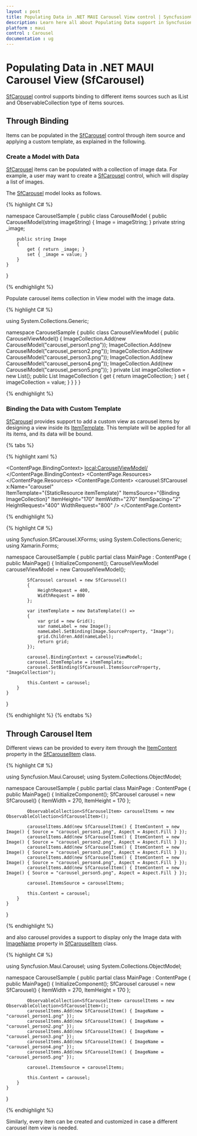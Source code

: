 ```yaml
---
layout : post
title: Populating Data in .NET MAUI Carousel View control | Syncfusion®
description: Learn here all about Populating Data support in Syncfusion® .NET MAUI Carousel View (SfCarousel) control and more.
platform : maui
control : Carousel
documentation : ug
---
```


# Populating Data in .NET MAUI Carousel View (SfCarousel)

[SfCarousel](https://help.syncfusion.com/cr/maui/Syncfusion.Maui.Carousel.SfCarousel.html) control supports binding to different items sources such as IList and ObservableCollection type of  items sources.

## Through Binding

Items can be populated in the [SfCarousel](https://help.syncfusion.com/cr/maui/Syncfusion.Maui.Carousel.SfCarousel.html) control through item source and applying a custom template, as explained in the following.

### Create a Model with Data

[SfCarousel](https://help.syncfusion.com/cr/maui/Syncfusion.Maui.Carousel.SfCarousel.html) items can be populated with a collection of image data. For example, a user may want to create a [SfCarousel](https://help.syncfusion.com/cr/maui/Syncfusion.Maui.Carousel.SfCarousel.html) control, which will display a list of images.

The [SfCarousel](https://help.syncfusion.com/cr/maui/Syncfusion.Maui.Carousel.SfCarousel.html) model looks as follows.

{% highlight C# %}

namespace CarouselSample
{
    public class CarouselModel
    {
        public CarouselModel(string imageString)
        {
            Image = imageString;
        }
        private string _image;

        public string Image
        {
            get { return _image; }
            set { _image = value; }
        }
    }
}

{% endhighlight %}

Populate carousel items collection in View model with the image data. 

{% highlight C# %}

using System.Collections.Generic;

namespace CarouselSample
{
    public class CarouselViewModel
    {
        public CarouselViewModel()
        {
            ImageCollection.Add(new CarouselModel("carousel_person1.png"));
            ImageCollection.Add(new CarouselModel("carousel_person2.png"));
            ImageCollection.Add(new CarouselModel("carousel_person3.png"));
            ImageCollection.Add(new CarouselModel("carousel_person4.png"));
            ImageCollection.Add(new CarouselModel("carousel_person5.png"));
        }
        private List<CarouselModel> imageCollection = new List<CarouselModel>();
        public List<CarouselModel> ImageCollection
        {
            get { return imageCollection; }
            set { imageCollection = value; }
        }
    }
}

{% endhighlight %}

### Binding the Data with Custom Template

[SfCarousel](https://help.syncfusion.com/cr/maui/Syncfusion.Maui.Carousel.SfCarousel.html) provides support to add a custom view as carousel items by designing a view inside its [ItemTemplate](https://help.syncfusion.com/cr/maui/Syncfusion.Maui.Carousel.SfCarousel.html#Syncfusion_Maui_Carousel_SfCarousel_ItemTemplate). This template will be applied for all its items, and its data will be bound.

{% tabs %}

{% highlight xaml %}

<?xml version="1.0" encoding="utf-8" ?>
<ContentPage xmlns="http://schemas.microsoft.com/dotnet/2021/maui"
             xmlns:x="http://schemas.microsoft.com/winfx/2009/xaml"
             xmlns:carousel="clr-namespace:Syncfusion.Maui.Carousel;assembly=Syncfusion.Maui.Carousel"
             xmlns:local="clr-namespace:CarouselSample"
             x:Class="CarouselSample.MainPage">
    <ContentPage.BindingContext>
        <local:CarouselViewModel/>
    </ContentPage.BindingContext>
    <ContentPage.Resources>
        <ResourceDictionary>
            <DataTemplate x:Key="itemTemplate">
                <Image Source="{Binding Image}" 
                       Aspect="AspectFit"/>
            </DataTemplate>
        </ResourceDictionary>
    </ContentPage.Resources>
    <ContentPage.Content>
        <carousel:SfCarousel x:Name="carousel"  
                             ItemTemplate="{StaticResource itemTemplate}" 
                             ItemsSource="{Binding ImageCollection}"
                             ItemHeight="170"
                             ItemWidth="270"
                             ItemSpacing="2" 
                             HeightRequest="400" 
                             WidthRequest="800" />
    </ContentPage.Content>
</ContentPage>

{% endhighlight %}

{% highlight C# %}

using Syncfusion.SfCarousel.XForms;
using System.Collections.Generic;
using Xamarin.Forms;

namespace CarouselSample
{
    public partial class MainPage : ContentPage
    {
        public MainPage()
        {
            InitializeComponent();
            CarouselViewModel carouselViewModel = new CarouselViewModel();

            SfCarousel carousel = new SfCarousel()
            {
                HeightRequest = 400,
                WidthRequest = 800
            };

            var itemTemplate = new DataTemplate(() =>
            {
                var grid = new Grid();
                var nameLabel = new Image();
                nameLabel.SetBinding(Image.SourceProperty, "Image");
                grid.Children.Add(nameLabel);
                return grid;
            });

            carousel.BindingContext = carouselViewModel;
            carousel.ItemTemplate = itemTemplate;
            carousel.SetBinding(SfCarousel.ItemsSourceProperty, "ImageCollection");

            this.Content = carousel;
        }
    }
}

{% endhighlight %}
{% endtabs %}

## Through Carousel Item

Different views can be provided to every item through the [ItemContent](https://help.syncfusion.com/cr/maui/Syncfusion.Maui.Carousel.SfCarouselItem.html#Syncfusion_Maui_Carousel_SfCarouselItem_ItemContent) property in the [SfCarouselItem](https://help.syncfusion.com/cr/maui/Syncfusion.Maui.Carousel.SfCarouselItem.html) class.

{% highlight C# %}

using Syncfusion.Maui.Carousel;
using System.Collections.ObjectModel;

namespace CarouselSample
{
    public partial class MainPage : ContentPage
    {
        public MainPage()
        {
            InitializeComponent();
            SfCarousel carousel = new SfCarousel()
            {
                ItemWidth = 270,
                ItemHeight = 170
            };

            ObservableCollection<SfCarouselItem> carouselItems = new ObservableCollection<SfCarouselItem>();

            carouselItems.Add(new SfCarouselItem() { ItemContent = new Image() { Source = "carousel_person1.png", Aspect = Aspect.Fill } });
            carouselItems.Add(new SfCarouselItem() { ItemContent = new Image() { Source = "carousel_person2.png", Aspect = Aspect.Fill } });
            carouselItems.Add(new SfCarouselItem() { ItemContent = new Image() { Source = "carousel_person3.png", Aspect = Aspect.Fill } });
            carouselItems.Add(new SfCarouselItem() { ItemContent = new Image() { Source = "carousel_person4.png", Aspect = Aspect.Fill } });
            carouselItems.Add(new SfCarouselItem() { ItemContent = new Image() { Source = "carousel_person5.png", Aspect = Aspect.Fill } });

            carousel.ItemsSource = carouselItems;

            this.Content = carousel;
        }
    }
}

{% endhighlight %}

and also carousel provides a support to display only the Image data with [ImageName](https://help.syncfusion.com/cr/maui/Syncfusion.Maui.Carousel.SfCarouselItem.html#Syncfusion_Maui_Carousel_SfCarouselItem_ImageName) property in [SfCarouselItem](https://help.syncfusion.com/cr/maui/Syncfusion.Maui.Carousel.SfCarouselItem.html) class.

{% highlight C# %}

using Syncfusion.Maui.Carousel;
using System.Collections.ObjectModel;

namespace CarouselSample
{
    public partial class MainPage : ContentPage
    {
        public MainPage()
        {
            InitializeComponent();
            SfCarousel carousel = new SfCarousel()
            {
                ItemWidth = 270,
                ItemHeight = 170
            };

            ObservableCollection<SfCarouselItem> carouselItems = new ObservableCollection<SfCarouselItem>();
            carouselItems.Add(new SfCarouselItem() { ImageName = "carousel_person1.png" });
            carouselItems.Add(new SfCarouselItem() { ImageName = "carousel_person2.png" });
            carouselItems.Add(new SfCarouselItem() { ImageName = "carousel_person3.png" });
            carouselItems.Add(new SfCarouselItem() { ImageName = "carousel_person4.png" });
            carouselItems.Add(new SfCarouselItem() { ImageName = "carousel_person5.png" });

            carousel.ItemsSource = carouselItems;

            this.Content = carousel;
        }
    }
}

{% endhighlight %}


Similarly, every item can be created and customized in case a different carousel item view is needed.


